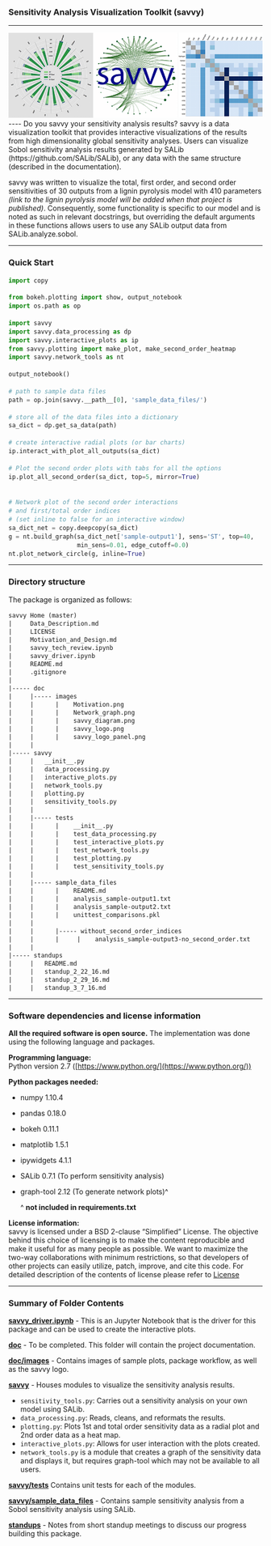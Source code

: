 ### Sensitivity Analysis Visualization Toolkit (savvy)                             
----
<img src="doc/images/savvy_logo_panel.png">
----
Do you savvy your sensitivity analysis results?  savvy is a data visualization toolkit that provides interactive visualizations of the results from high dimensionality global sensitivity analyses.  Users can visualize Sobol sensitivity analysis results generated by SALib (https://github.com/SALib/SALib), or any data with the same structure (described in the documentation).  

savvy was written to visualize the total, first order, and second order sensitivities of 30 outputs from a lignin pyrolysis model with 410 parameters *(link to the lignin pyrolysis model will be added when that project is published)*.  Consequently, some functionality is specific to our model and is noted as such in relevant docstrings, but overriding the default arguments in these functions allows users to use any SALib output data from SALib.analyze.sobol.

----
### Quick Start
```python
import copy

from bokeh.plotting import show, output_notebook
import os.path as op

import savvy
import savvy.data_processing as dp
import savvy.interactive_plots as ip
from savvy.plotting import make_plot, make_second_order_heatmap
import savvy.network_tools as nt

output_notebook()

# path to sample data files
path = op.join(savvy.__path__[0], 'sample_data_files/')

# store all of the data files into a dictionary
sa_dict = dp.get_sa_data(path)

# create interactive radial plots (or bar charts)
ip.interact_with_plot_all_outputs(sa_dict)

# Plot the second order plots with tabs for all the options
ip.plot_all_second_order(sa_dict, top=5, mirror=True)


# Network plot of the second order interactions
# and first/total order indices
# (set inline to false for an interactive window)
sa_dict_net = copy.deepcopy(sa_dict)
g = nt.build_graph(sa_dict_net['sample-output1'], sens='ST', top=40,
                   min_sens=0.01, edge_cutoff=0.0)
nt.plot_network_circle(g, inline=True)
```
---
### Directory structure
The package is organized as follows:
```
savvy Home (master)
|     Data_Description.md
|     LICENSE
|     Motivation_and_Design.md
|     savvy_tech_review.ipynb
|     savvy_driver.ipynb
|     README.md
|     .gitignore
|  
|----- doc
|     |----- images
|     |      |    Motivation.png
|     |      |    Network_graph.png
|     |      |    savvy_diagram.png
|     |      |    savvy_logo.png
|     |      |    savvy_logo_panel.png
|     |
|----- savvy
|     |   __init__.py
|     |   data_processing.py
|     |   interactive_plots.py
|     |   network_tools.py
|     |   plotting.py
|     |   sensitivity_tools.py
|     |
|     |----- tests
|     |      |    __init__.py
|     |      |    test_data_processing.py
|     |      |    test_interactive_plots.py
|     |      |    test_network_tools.py
|     |      |    test_plotting.py
|     |      |    test_sensitivity_tools.py
|     |
|     |----- sample_data_files
|     |      |    README.md
|     |      |    analysis_sample-output1.txt
|     |      |    analysis_sample-output2.txt
|     |      |    unittest_comparisons.pkl
|     |
|     |      |----- without_second_order_indices
|     |      |     |    analysis_sample-output3-no_second_order.txt
|     |       
|----- standups
|     |   README.md
|     |   standup_2_22_16.md
|     |   standup_2_29_16.md
|     |   standup_3_7_16.md
```
----
### Software dependencies and license information

**All the required software is open source.**  The implementation was done using the following language and packages.  

**Programming language:**   
Python version 2.7  ([https://www.python.org/](https://www.python.org/))

**Python packages needed:**
- numpy 1.10.4
- pandas 0.18.0
- bokeh 0.11.1
- matplotlib 1.5.1
- ipywidgets 4.1.1
- SALib 0.7.1 (To perform sensitivity analysis)
- graph-tool 2.12 (To generate network plots)^

  ^ **not included in requirements.txt**

**License information:**   
savvy is licensed under a BSD 2-clause “Simplified” License. The objective behind this choice of licensing is to make the content reproducible and make it useful for as many people as possible. We want to maximize the two-way collaborations with minimum restrictions, so that developers of other projects can easily utilize, patch, improve, and cite this code.
For detailed description of the contents of license please refer to [License](https://github.com/houghb/savvy/blob/master/LICENSE)

----
### Summary of Folder Contents

**[savvy_driver.ipynb](https://github.com/houghb/savvy/blob/master/savvy_driver.ipynb)** - This is an Jupyter Notebook that is the driver for this package and can be used to create the interactive plots.

**[doc](https://github.com/houghb/savvy/tree/master/doc)** - To be completed.  This folder will contain the project documentation.

**[doc/images](https://github.com/houghb/savvy/tree/master/doc/images)** - Contains images of sample plots, package workflow, as well as the savvy logo.

**[savvy](https://github.com/houghb/savvy/tree/master/savvy)** - Houses modules to visualize the sensitivity analysis results.

-  `sensitivity_tools.py`: Carries out a sensitivity analysis on your own model using SALib.
- `data_processing.py`: Reads, cleans, and reformats the results.
- `plotting.py`: Plots 1st and total order sensitivity data as a radial plot and 2nd order data as a heat map.
- `interactive_plots.py`: Allows for user interaction with the plots created.
- `network_tools.py` is a module that creates a graph of the sensitivity data and displays it, but requires graph-tool which may not be available to all users.

**[savvy/tests](https://github.com/houghb/savvy/tree/master/savvy/tests)** Contains unit tests for each of the modules.

**[savvy/sample_data_files](https://github.com/houghb/savvy/tree/master/savvy/sample_data_files)** - Contains sample sensitivity analysis from a Sobol sensitivity analysis using SALib.

**[standups](https://github.com/houghb/savvy/tree/master/standups)** - Notes from short standup meetings to discuss our progress building this package.
